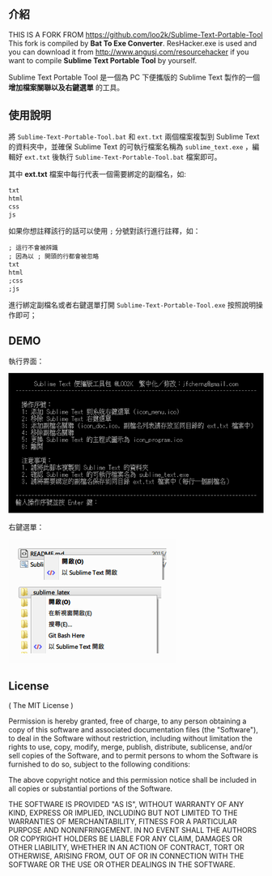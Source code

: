 ## 介紹

THIS IS A FORK FROM https://github.com/loo2k/Sublime-Text-Portable-Tool
This fork is compiled by **Bat To Exe Converter**.
ResHacker.exe is used and you can download it from http://www.angusj.com/resourcehacker if you want to compile **Sublime Text Portable Tool** by yourself.

Sublime Text Portable Tool 是一個為 PC 下便攜版的 Sublime Text 製作的一個 **增加檔案關聯以及右鍵選單** 的工具。

## 使用說明

將 `Sublime-Text-Portable-Tool.bat` 和 `ext.txt` 兩個檔案複製到 Sublime Text 的資料夾中，並確保 Sublime Text 的可執行檔案名稱為 `sublime_text.exe` ，編輯好 `ext.txt` 後執行 `Sublime-Text-Portable-Tool.bat` 檔案即可。

其中 **ext.txt** 檔案中每行代表一個需要綁定的副檔名，如:

    txt
    html
    css
    js

如果你想註釋該行的話可以使用 `;` 分號對該行進行註釋，如：

    ; 這行不會被辨識
    ; 因為以 ; 開頭的行都會被忽略
    txt
    html
    ;css
    ;js

進行綁定副檔名或者右鍵選單打開 `Sublime-Text-Portable-Tool.exe` 按照說明操作即可；

## DEMO

執行界面：

![](images/st2tool.png?raw=true)

右鍵選單：

![](images/st2menu.png?raw=true)

## License

( The MIT License )

Permission is hereby granted, free of charge, to any person obtaining
a copy of this software and associated documentation files (the
"Software"), to deal in the Software without restriction, including
without limitation the rights to use, copy, modify, merge, publish,
distribute, sublicense, and/or sell copies of the Software, and to
permit persons to whom the Software is furnished to do so, subject to
the following conditions:

The above copyright notice and this permission notice shall be
included in all copies or substantial portions of the Software.

THE SOFTWARE IS PROVIDED "AS IS", WITHOUT WARRANTY OF ANY KIND,
EXPRESS OR IMPLIED, INCLUDING BUT NOT LIMITED TO THE WARRANTIES OF
MERCHANTABILITY, FITNESS FOR A PARTICULAR PURPOSE AND
NONINFRINGEMENT. IN NO EVENT SHALL THE AUTHORS OR COPYRIGHT HOLDERS BE
LIABLE FOR ANY CLAIM, DAMAGES OR OTHER LIABILITY, WHETHER IN AN ACTION
OF CONTRACT, TORT OR OTHERWISE, ARISING FROM, OUT OF OR IN CONNECTION
WITH THE SOFTWARE OR THE USE OR OTHER DEALINGS IN THE SOFTWARE.
